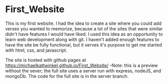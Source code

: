 # First_Website
This is my first website. 
I had the idea to create a site where you could add verses you wanted to memorize, because a lot of the sites that were similar didn't have features I would have liked.
I used this idea as an opportunity to learn web development along with git.
I haven't added enough features to have the site be fully functional, but it serves it's purpose to get me started with html, css, and javascript.

The site is hosted with github pages at https://michaelkattwinkel.github.io/First_Website/
-Note: this is a preview without the sever; the full site uses a server run with express, nodeJS, and mongoDb. The code for the full site is in the server branch.
